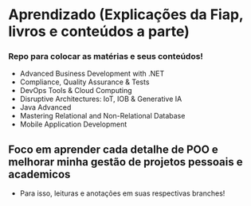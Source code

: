 # Aprendizado (Explicações da Fiap, livros e conteúdos a parte)
### Repo para colocar as matérias e seus conteúdos!
- Advanced Business Development with .NET
- Compliance, Quality Assurance & Tests
- DevOps Tools & Cloud Computing
- Disruptive Architectures: IoT, IOB & Generative IA
- Java Advanced
- Mastering Relational and Non-Relational Database
- Mobile Application Development	

## Foco em aprender cada detalhe de POO e melhorar minha gestão de projetos pessoais e academicos 
- Para isso, leituras e anotações em suas respectivas branches!
